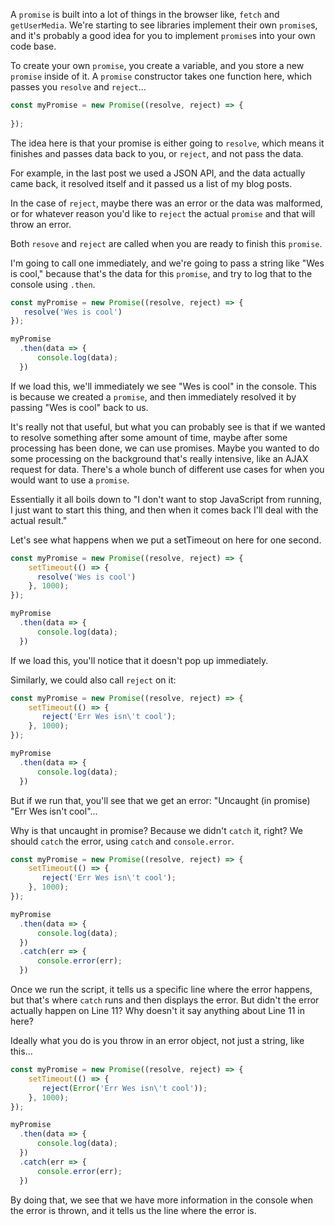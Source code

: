 A `promise` is built into a lot of things in the browser like, `fetch` and `getUserMedia`. We're starting to see libraries implement their own `promise`s, and it's probably a good idea for you to implement `promise`s into your own code base.

To create your own `promise`, you create a variable, and you store a new `promise` inside of it. A `promise` constructor takes one function here, which passes you `resolve` and `reject`...
 
```js
const myPromise = new Promise((resolve, reject) => {
    
});
```

The idea here is that your promise is either going to `resolve`, which means it finishes and passes data back to you, or `reject`, and not pass the data.
 
For example, in the last post we used a JSON API, and the data actually came back, it resolved itself and it passed us a list of my blog posts. 

In the case of `reject`, maybe there was an error or the data was malformed, or for whatever reason you'd like to `reject` the actual `promise` and that will throw an error. 

Both `resove` and `reject` are called when you are ready to finish this `promise`.

I'm going to call one immediately, and we're going to pass a string like "Wes is cool," because that's the data for this `promise`, and try to log that to the console using `.then`.

```js
const myPromise = new Promise((resolve, reject) => {
   resolve('Wes is cool') 
});

myPromise
  .then(data => {
      console.log(data);
  })
```


If we load this, we'll immediately we see "Wes is cool" in the console. This is because we created a `promise`, and then immediately resolved it by passing "Wes is cool" back to us. 

It's really not that useful, but what you can probably see is that if we wanted to resolve something after some amount of time, maybe after some processing has been done, we can use promises. Maybe you wanted to do some processing on the background that's really intensive, like an AJAX request for data. There's a whole bunch of different use cases for when you would want to use a `promise`.

Essentially it all boils down to "I don't want to stop JavaScript from running, I just want to start this thing, and then when it comes back I'll deal with the actual result."

Let's see what happens when we put a setTimeout on here for one second. 


```js
const myPromise = new Promise((resolve, reject) => {
    setTimeout(() => {
      resolve('Wes is cool')
    }, 1000); 
});

myPromise
  .then(data => {
      console.log(data);
  })
```

If we load this, you'll notice that it doesn't pop up immediately. 

Similarly, we could also call `reject` on it:

```js
const myPromise = new Promise((resolve, reject) => {
    setTimeout(() => {
       reject('Err Wes isn\'t cool');
    }, 1000); 
});

myPromise
  .then(data => {
      console.log(data);
  })
```

But if we run that, you'll see that we get an error: "Uncaught (in promise) "Err Wes isn't cool"...
 
Why is that uncaught in promise? Because we didn't `catch` it, right? We should `catch` the error, using `catch` and `console.error`. 

```js
const myPromise = new Promise((resolve, reject) => {
    setTimeout(() => {
       reject('Err Wes isn\'t cool');
    }, 1000); 
});

myPromise
  .then(data => {
      console.log(data);
  })
  .catch(err => {
      console.error(err);
  })
```

Once we run the script, it tells us a specific line where the error happens, but that's where `catch` runs and then displays the error. But didn't the error actually happen on Line 11? Why doesn't it say anything about Line 11 in here? 

Ideally what you do is you throw in an error object, not just a string, like this...


```js
const myPromise = new Promise((resolve, reject) => {
    setTimeout(() => {
       reject(Error('Err Wes isn\'t cool'));
    }, 1000); 
});

myPromise
  .then(data => {
      console.log(data);
  })
  .catch(err => {
      console.error(err);
  })
```
 
By doing that, we see that we have more information in the console when the error is thrown, and it tells us the line where the error is.
